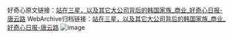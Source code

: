 好奇心原文链接：[站在三星，以及其它大公司背后的韩国家族_商业_好奇心日报-唐云路](https://www.qdaily.com/articles/3006.html)
WebArchive归档链接：[站在三星，以及其它大公司背后的韩国家族_商业_好奇心日报-唐云路](http://web.archive.org/web/20161007150139/http://www.qdaily.com:80/articles/3006.html)
![image](http://ww3.sinaimg.cn/large/007d5XDply1g3v6hwr03gj30sncmtu0y)